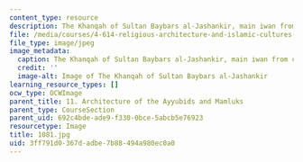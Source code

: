 ```yaml
---
content_type: resource
description: The Khanqah of Sultan Baybars al-Jashankir, main iwan from courtyard.
file: /media/courses/4-614-religious-architecture-and-islamic-cultures-fall-2002/3ff791d0367dadbe7b88494a980ec0a0_1081.jpg
file_type: image/jpeg
image_metadata:
  caption: The Khanqah of Sultan Baybars al-Jashankir, main iwan from courtyard.
  credit: ''
  image-alt: Image of The Khanqah of Sultan Baybars al-Jashankir
learning_resource_types: []
ocw_type: OCWImage
parent_title: 11. Architecture of the Ayyubids and Mamluks
parent_type: CourseSection
parent_uid: 692c4bde-ade9-f330-0bce-5abcb5e76923
resourcetype: Image
title: 1081.jpg
uid: 3ff791d0-367d-adbe-7b88-494a980ec0a0
---
```

